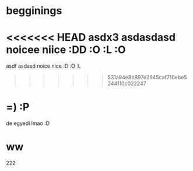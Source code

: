 # begginings
<<<<<<< HEAD
asdx3
asdasdasd
noicee
niice
:DD
:O :L :O
=======
asdf
asdasd
noice
nice
:D
:O :L
>>>>>>> 531a94e8b897e2945caf710ebe5244110c022247
# =) :P
de egyedi lmao :D
# ww
222